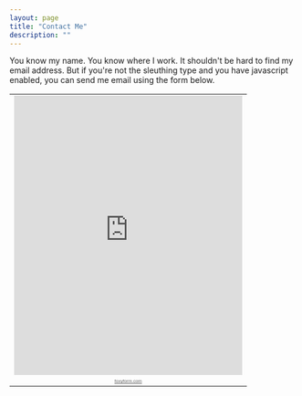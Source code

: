 ```yaml
---
layout: page
title: "Contact Me"
description: ""
---
```


You know my name.  You know where I work.  It shouldn't be hard to find my email address.  But if you're not the sleuthing type and you have javascript enabled, you can send me email using the form below. 
<div>
<table cellspacing="0" cellpadding="0" border="0"><tr><td><iframe width="400" height="490" frameborder="0" src="http://www.foxyform.com/form.php?id=293666&sec_hash=3c74e84b2c8"></iframe></td></tr><tr><td align="center"><a style="font:8px Arial;color:#5C5C5C;" href="http://www.foxyform.com">foxyform.com</a></td></tr></table>
</div>
